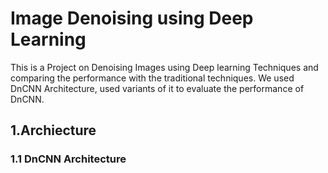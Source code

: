 # Image Denoising using Deep Learning

This is a Project on Denoising Images using Deep learning Techniques and comparing the performance with the traditional techniques. We used DnCNN Architecture, used variants of it to evaluate the performance of DnCNN.

## 1.Archiecture

### 1.1 DnCNN Architecture



